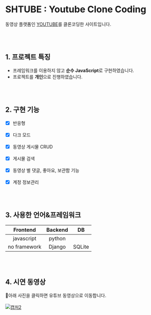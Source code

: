 # SHTUBE : Youtube Clone Coding 
동영상 플랫폼인 [YOUTUBE](https://www.youtube.com/)를 클론코딩한 사이트입니다.

<br>
<br>

## 1. 프로젝트 특징
- 프레임워크를 이용하지 않고 **순수 JavaScript**로 구현하였습니다.
- 프로젝트를 **개인**으로 진행하였습니다.
<br>
<br>

## 2. 구현 기능
- [x] 반응형<br><br>
- [x] 다크 모드<br><br>
- [x] 동영상 게시물 CRUD<br><br>
- [x] 게시물 검색<br><br>
- [x] 동영상 별 댓글, 좋아요, 보관함 기능<br><br>
- [x] 계정 정보관리<br>
<br>
<br>

## 3. 사용한 언어&프레임워크
|Frontend|Backend|DB|
|:--:|:-:|:--:|
|javascript|python||
|no framework|Django|SQLite|

<br>
<br>

## 4. 시연 동영상
🧐아래 사진을 클릭하면 유튜브 동영상으로 이동합니다.<br><br>
[![캡처2](https://user-images.githubusercontent.com/58840682/107349380-8085d980-6b0b-11eb-877c-9a3488b8660f.PNG)](https://www.youtube.com/watch?v=slHIeCxyuPU) 

<br>
<br>

